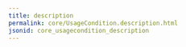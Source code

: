 ```yaml
---
title: description
permalink: core/UsageCondition.description.html
jsonid: core_usagecondition_description
---
```

